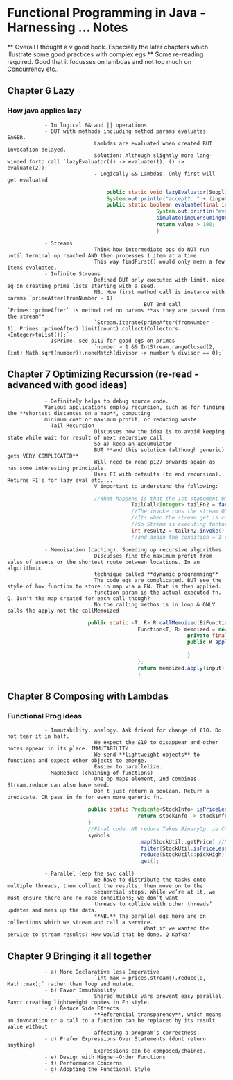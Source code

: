 # Functional Programming in Java - Harnessing ... Notes

** Overall I thought a v good book. Especially the later chapters which illustrate some good practices with complex egs **
Some re-reading required. Good that it focusses on lambdas and not too much on Concurrency etc..

## Chapter 6 Lazy

### How java applies lazy
                - In logical && and || operations
                - BUT with methods including method params evaluates EAGER.
                                Lambdas are evaluated when created BUT invocation delayed.
                                Solution: Although slightly more long-winded forto call `lazyEvaluator(() -> evaluate(1), () -> evaluate(2));`
                                - Logically && Lambdas. Only first will get evaluated
``` java
                                public static void lazyEvaluator(Supplier<Boolean> input1, Supplier<Boolean> input2) {
                                System.out.println("accept?: " + (input1.get() && input2.get()));
                                public static boolean evaluate(final int value) {
                                                System.out.println("evaluating ..." + value);
                                                simulateTimeConsumingOp(2000);
                                                return value > 100;
                                                }
```
                - Streams. 
                                Think how intermediate ops do NOT run until terminal op reached AND then processes 1 item at a time.
                                This way findFirst() would only mean a few items evaluated.
                - Infinite Streams
                                Defined BUT only executed with limit. nice eg on creating prime lists starting with a seed.
                                NB. How first method call is instance with params `primeAfter(fromNumber - 1)`
                                                BUT 2nd call `Primes::primeAfter` is method ref no params **as they are passed from the stream**
                                `Stream.iterate(primeAfter(fromNumber - 1), Primes::primeAfter).limit(count).collect(Collectors.<Integer>toList());`
                - IsPrime. see p119 for good egs on primes
                                `number > 1 && IntStream.rangeClosed(2, (int) Math.sqrt(number)).noneMatch(divisor -> number % divisor == 0);`
                                
## Chapter 7 Optimizing Recurssion (re-read - advanced with good ideas)
                - Definitely helps to debug source code.
                Various applications employ recursion, such as for finding the **shortest distances on a map**, computing 
                minimum cost or maximum profit, or reducing waste.
                - Tail Recursion
                                Discusses how the idea is to avoid keeping state while wait for result of next recursive call.
                                So a) keep an accumulator
                                BUT **and this solution (although generic) gets VERY COMPLICATED**
                                Will need to read p127 onwards again as has some interesting principals.
                                Uses FI with defaults (to end recursion). Returns FI's for lazy eval etc....
                                V important to understand the following:
``` java
                            //What happens is that the 1st statement ONLY returns 1 Fn.
                                        TailCall<Integer> tailFn2 = factorialTailRec(1, 3);  //So returns a TailCall which is FI
                                        //The invoke runs the stream ONLY once also.
                                        //Its when the stream get is called that the recursive methods are invoked as normal.
                                        //So Stream is executing factorialTailRec(factorial * number, number - 1) by iterate calling TailCall::apply
                                        int result2 = tailFn2.invoke();
                                        //and again the condition = 1 call isDone true method to terminate.
```
                - Memoisation (caching). Speeding up recursive algorithms
                                Discusses find the maximum profit from sales of assets or the shortest route between locations. In an algorithmic
                                technique called **dynamic programming**
                                The code egs are complicated. BUT see the style of how function to store in map via a FN. That is then applied.
                                function param is the actual executed fn. Q. Isn't the map created for each call though?
                                No the calling methos is in loop & ONLY calls the apply not the callMemoized
``` java
                          public static <T, R> R callMemoized(BiFunction<Function<T,R>, T, R> function, T input) {
                                          Function<T, R> memoized = new Function<T, R>() {
                                                          private final Map<T, R> store = new HashMap<>();
                                                          public R apply(final T input) {
                                                                          return store.computeIfAbsent(input, key -> function.apply(this, key));
                                                          }
                                          };
                                          return memoized.apply(input);
                                          }
```

## Chapter 8 Composing with Lambdas

### Functional Prog ideas
                - Immutability. analogy. Ask friend for change of £10. Do not tear it in half.
                                We expect the £10 to disappear and other notes appear in its place. IMMUTABILITY
                                We send **lightweight objects** to functions and expect other objects to emerge.
                                Easier to parallelize.
                - MapReduce (chaining of functions)
                                One op maps element, 2nd combines. Stream.reduce can also have seed.
                                Don't just return a boolean. Return a predicate. OR pass in fn for even more generic fn.
``` java 
                          public static Predicate<StockInfo> isPriceLessThan(final int price) {
                                          return stockInfo -> stockInfo.price.compareTo(BigDecimal.valueOf(price)) < 0;
                          }
                          //Final code. NB reduce Takes BinaryOp. ie Compares 2 items & returns 1
                          symbols
                                          .map(StockUtil::getPrice) //Returns value obj StockInfo
                                          .filter(StockUtil.isPriceLessThan(500))
                                          .reduce(StockUtil::pickHigh)
                                          .get();
 ```
                - Parallel (esp the svc call)
                                We have to distribute the tasks onto multiple threads, then collect the results, then move on to the 
                                sequential steps. While we’re at it, we must ensure there are no race conditions; we don’t want 
                                threads to collide with other threads’ updates and mess up the data.
                                **NB.** The parallel egs here are on collections which we stream and call a service.
                                                What if we wanted the service to stream results? How would that be done. Q Kafka?
                                
## Chapter 9 Bringing it all together
                - a) More Declarative less Imperative
                                `int max = prices.stream().reduce(0, Math::max);` rather than loop and mutate.
                - b) Favor Immutability
                                Shared mutable vars prevent easy parallel. Favor creating lightweight copies in Fn style.
                - c) Reduce Side Effects
                                **Referential transparency**, which means an invocation or a call to a function can be replaced by its result value without
                                affecting a program’s correctness.
                - d) Prefer Expressions Over Statements (dont return anything)
                                Expressions can be composed/chained.
                - e) Design with Higher-Order Functions
                - f) Performance Concerns
                - g) Adopting the Functional Style             

